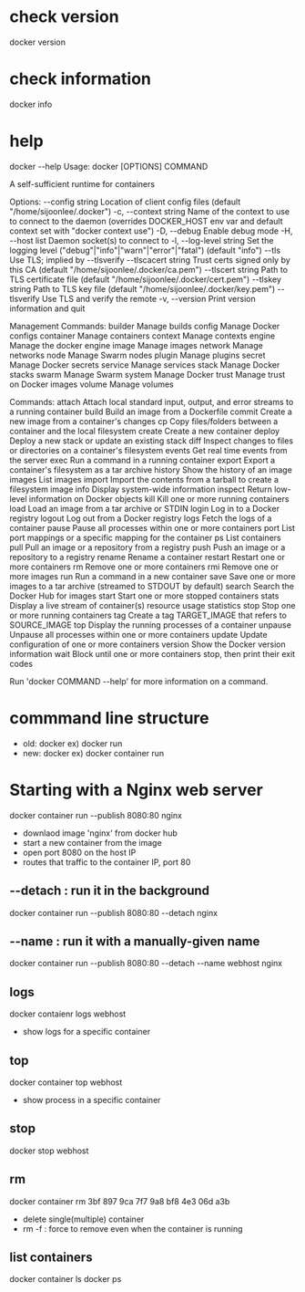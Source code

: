 # check version
docker version

# check information
docker info

# help
docker --help
Usage:	docker [OPTIONS] COMMAND

A self-sufficient runtime for containers

Options:
      --config string      Location of client config files (default "/home/sijoonlee/.docker")
  -c, --context string     Name of the context to use to connect to the daemon (overrides DOCKER_HOST env var
                           and default context set with "docker context use")
  -D, --debug              Enable debug mode
  -H, --host list          Daemon socket(s) to connect to
  -l, --log-level string   Set the logging level ("debug"|"info"|"warn"|"error"|"fatal") (default "info")
      --tls                Use TLS; implied by --tlsverify
      --tlscacert string   Trust certs signed only by this CA (default "/home/sijoonlee/.docker/ca.pem")
      --tlscert string     Path to TLS certificate file (default "/home/sijoonlee/.docker/cert.pem")
      --tlskey string      Path to TLS key file (default "/home/sijoonlee/.docker/key.pem")
      --tlsverify          Use TLS and verify the remote
  -v, --version            Print version information and quit

Management Commands:
  builder     Manage builds
  config      Manage Docker configs
  container   Manage containers
  context     Manage contexts
  engine      Manage the docker engine
  image       Manage images
  network     Manage networks
  node        Manage Swarm nodes
  plugin      Manage plugins
  secret      Manage Docker secrets
  service     Manage services
  stack       Manage Docker stacks
  swarm       Manage Swarm
  system      Manage Docker
  trust       Manage trust on Docker images
  volume      Manage volumes

Commands:
  attach      Attach local standard input, output, and error streams to a running container
  build       Build an image from a Dockerfile
  commit      Create a new image from a container's changes
  cp          Copy files/folders between a container and the local filesystem
  create      Create a new container
  deploy      Deploy a new stack or update an existing stack
  diff        Inspect changes to files or directories on a container's filesystem
  events      Get real time events from the server
  exec        Run a command in a running container
  export      Export a container's filesystem as a tar archive
  history     Show the history of an image
  images      List images
  import      Import the contents from a tarball to create a filesystem image
  info        Display system-wide information
  inspect     Return low-level information on Docker objects
  kill        Kill one or more running containers
  load        Load an image from a tar archive or STDIN
  login       Log in to a Docker registry
  logout      Log out from a Docker registry
  logs        Fetch the logs of a container
  pause       Pause all processes within one or more containers
  port        List port mappings or a specific mapping for the container
  ps          List containers
  pull        Pull an image or a repository from a registry
  push        Push an image or a repository to a registry
  rename      Rename a container
  restart     Restart one or more containers
  rm          Remove one or more containers
  rmi         Remove one or more images
  run         Run a command in a new container
  save        Save one or more images to a tar archive (streamed to STDOUT by default)
  search      Search the Docker Hub for images
  start       Start one or more stopped containers
  stats       Display a live stream of container(s) resource usage statistics
  stop        Stop one or more running containers
  tag         Create a tag TARGET_IMAGE that refers to SOURCE_IMAGE
  top         Display the running processes of a container
  unpause     Unpause all processes within one or more containers
  update      Update configuration of one or more containers
  version     Show the Docker version information
  wait        Block until one or more containers stop, then print their exit codes

Run 'docker COMMAND --help' for more information on a command.


# commmand line structure
- old: docker <command> <options>
    ex) docker run
- new: docker <command> <sub-command> <options>
    ex) docker container run
    
# Starting with a Nginx web server
docker container run --publish 8080:80 nginx
- downlaod image 'nginx' from docker hub
- start a new container from the image
- open port 8080 on the host IP
- routes that traffic to the container IP, port 80

## --detach : run it in the background
docker container run --publish 8080:80 --detach nginx

## --name : run it with a manually-given name
docker container run --publish 8080:80 --detach --name webhost nginx

## logs
docker contaienr logs webhost
- show logs for a specific container

## top
docker container top webhost
- show process in a specific container

## stop
docker stop webhost

## rm
docker container rm 3bf 897 9ca 7f7 9a8 bf8 4e3 06d a3b
- delete single(multiple) container
- rm -f : force to remove even when the container is running

## list containers
docker container ls
docker ps


    
    
 
